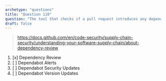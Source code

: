 ```yaml
---
archetype: "questions"
title: "Question 110"
question: "The tool that checks if a pull request introduces any dependencies with security vulnerabilities is called:"
draft: false
---
```



> https://docs.github.com/en/code-security/supply-chain-security/understanding-your-software-supply-chain/about-dependency-review
1. [x] Dependency Review
1. [ ] Dependabot Alerts
1. [ ] Dependabot Security Updates
1. [ ] Dependabot Version Updates
